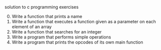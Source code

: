 solution to c programming exercises

0. Write a function that prints a name
1. Write a function that executes a function given as a parameter on each element of an array
2. Write a function that searches for an integer
3. Write a program that performs simple operations
4. Write a program that prints the opcodes of its own main function
